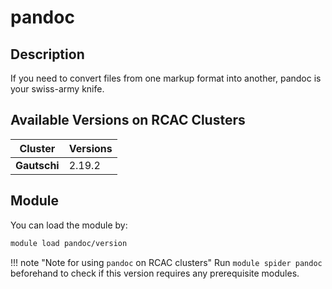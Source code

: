 # pandoc

## Description
If you need to convert files from one markup format into another, pandoc is your swiss-army knife.

## Available Versions on RCAC Clusters
|Cluster|Versions|
|---|---|
|**Gautschi**|2.19.2|

## Module
You can load the module by:

```bash
module load pandoc/version
```

!!! note "Note for using `pandoc` on RCAC clusters"
    Run `module spider pandoc` beforehand to check if this version requires any prerequisite modules.
